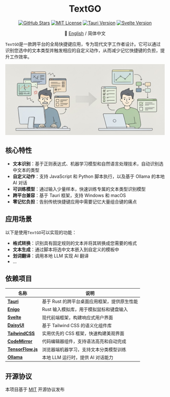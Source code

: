 <h1 align="center">TextGO</h1>

<div align="center">

[![GitHub Stars](https://img.shields.io/github/stars/C5H12O5/TextGO?logo=github&label=Stars&style=flat&color=yellow)](https://github.com/C5H12O5/TextGO/stargazers)
[![MIT License](https://img.shields.io/badge/License-MIT-green.svg)](LICENSE)
[![Tauri Version](https://img.shields.io/badge/Tauri-v2.8.5-24C8D8.svg?logo=tauri)](https://tauri.app/)
[![Svelte Version](https://img.shields.io/badge/Svelte-v5.39.6-FF3E00.svg?logo=svelte)](https://svelte.dev/)

📖 [English](README.md) / 简体中文

</div>

`TextGO`是一款跨平台的全局快捷键应用，专为现代文字工作者设计。它可以通过识别您选中的文本类型并触发相应的自定义动作，从而减少记忆快捷键的负担，提升工作效率。

<div align="center">
  <img src="concept.jpg" alt="concept" width="1024">
</div>

## 核心特性

- **文本识别**：基于正则表达式、机器学习模型和自然语言处理技术，自动识别选中文本的类型
- **自定义动作**：支持 JavaScript 和 Python 脚本执行，以及基于 Ollama 的本地 AI 对话
- **可训练模型**：通过输入少量样本，快速训练专属的文本类型识别模型
- **跨平台兼容**：基于 Tauri 框架，支持 Windows 和 macOS
- **零记忆负担**：告别传统快捷键应用中需要记忆大量组合键的痛点

## 应用场景

以下是使用`TextGO`可以实现的功能：

- **格式转换**：识别具有固定规则的文本并将其转换成您需要的格式
- **文本生成**：通过脚本将选中文本嵌入到自定义的模板中
- **划词翻译**：调用本地 LLM 实现 AI 翻译
- ...

## 依赖项目

| 名称                                               | 说明                                         |
| -------------------------------------------------- | -------------------------------------------- |
| **[Tauri](https://tauri.app/)**                    | 基于 Rust 的跨平台桌面应用框架，提供原生性能 |
| **[Enigo](https://github.com/enigo-rs/enigo)**     | Rust 输入模拟库，用于模拟鼠标和键盘输入      |
| **[Svelte](https://svelte.dev/)**                  | 现代前端框架，构建响应式用户界面             |
| **[DaisyUI](https://daisyui.com/)**                | 基于 Tailwind CSS 的语义化组件库             |
| **[TailwindCSS](https://tailwindcss.com/)**        | 实用优先的 CSS 框架，快速构建美观界面        |
| **[CodeMirror](https://codemirror.net/)**          | 代码编辑器组件，支持语法高亮和自动完成       |
| **[TensorFlow.js](https://www.tensorflow.org/js)** | 浏览器端机器学习，支持文本分类模型训练       |
| **[Ollama](https://ollama.com/)**                  | 本地 LLM 运行时，提供 AI 对话能力            |

## 开源协议

本项目基于 [MIT](LICENSE) 开源协议发布
